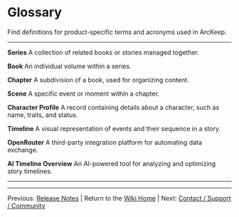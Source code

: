 # Glossary

Find definitions for product-specific terms and acronyms used in ArcKeep.

---

**Series**
A collection of related books or stories managed together.

**Book**
An individual volume within a series.

**Chapter**
A subdivision of a book, used for organizing content.

**Scene**
A specific event or moment within a chapter.

**Character Profile**
A record containing details about a character, such as name, traits, and status.

**Timeline**
A visual representation of events and their sequence in a story.

**OpenRouter**
A third-party integration platform for automating data exchange.

**AI Timeline Overview**
An AI-powered tool for analyzing and optimizing story timelines.

---

---
Previous: [Release Notes](../../arckeep.app.docs/ReleaseNotes.md) | Return to the [Wiki Home](../../arckeep.app.docs/README.md) | Next: [Contact / Support / Community](../../arckeep.app.docs/ContactSupportCommunity.md)
